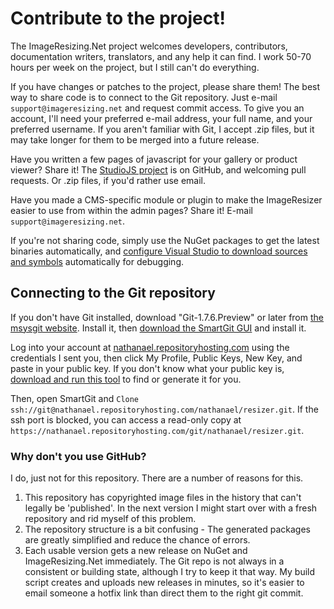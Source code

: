 
# Contribute to the project!

The ImageResizing.Net project welcomes developers, contributors, documentation writers, translators, and any help it can find. I work 50-70 hours per week on the project, but I still can't do everything.

If you have changes or patches to the project, please share them! The best way to share code is to connect to the Git repository. Just e-mail `support@imageresizing.net` and request commit access. To give you an account, I'll need your preferred e-mail address, your full name, and your preferred username. If you aren't familiar with Git, I accept .zip files, but it may take longer for them to be merged into a future release.

Have you written a few pages of javascript for your gallery or product viewer? Share it! The [StudioJS project](https://github.com/nathanaeljones/studiojs) is on GitHub, and welcoming pull requests. Or .zip files, if you'd rather use email. 

Have you made a CMS-specific module or plugin to make the ImageResizer easier to use from within the admin pages? Share it! E-mail `support@imageresizing.net`.

If you're not sharing code, simply use the NuGet packages to get the latest binaries automatically, and [configure Visual Studio to download sources and symbols](http://www.symbolsource.org/Public/Home/VisualStudio) automatically for debugging.



## Connecting to the Git repository

If you don't have Git installed, download "Git-1.7.6.Preview" or later from [the msysgit website](http://code.google.com/p/msysgit/downloads/list). Install it, then [download the SmartGit GUI](http://www.shareit.com/affiliate.html?affiliateid=200142144&publisherid=200020344&target=http%3A%2F%2Fwww.syntevo.com%2Fsmartgit%2Findex.html) and install it.

Log into your account at [nathanael.repositoryhosting.com](http://nathanael.repositoryhosting.com) using the credentials I sent you, then click My Profile, Public Keys, New Key, and paste in your public key. If you don't know what your public key is, [download and run this tool](http://windowsgit.com/keytool) to find or generate it for you.

Then, open SmartGit and `Clone` `ssh://git@nathanael.repositoryhosting.com/nathanael/resizer.git`. If the ssh port is blocked, you can access a read-only copy at `https://nathanael.repositoryhosting.com/git/nathanael/resizer.git`.


### Why don't you use GitHub?

I do, just not for this repository. There are a number of reasons for this.

1. This repository has copyrighted image files in the history that can't legally be 'published'. In the next version I might start over with a fresh repository and rid myself of this problem.
2. The repository structure is a bit confusing - The generated packages are greatly simplified and reduce the chance of errors.
3. Each usable version gets a new release on NuGet and ImageResizing.Net immediately. The Git repo is not always in a consistent or building state, although I try to keep it that way. My build script creates and uploads new releases in minutes, so it's easier to email someone a hotfix link than direct them to the right git commit.


